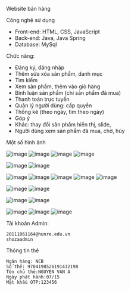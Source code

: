 Website bán hàng

  Công nghệ sử dụng

  - Front-end: HTML, CSS, JavaScript
  - Back-end: Java, Java Spring
  - Database: MySql

Chức năng:

  - Đăng ký, đăng nhập
  - Thêm sửa xóa sản phẩm, danh mục
  - Tìm kiếm
  - Xem sản phẩm, thêm vào giỏ hàng
  - Bình luận sản phẩm (chỉ sản phẩm đã mua)
  - Thanh toán trực tuyến
  - Quản lý người dùng: cấp quyền
  - Thống kê (theo ngày, tìm theo ngày)
  - Góp ý
  - Khác: thay đổi sản phẩm hiển thị, slide,
  - Người dùng xem sản phẩm đã mua, chờ, hủy

Một số hình ảnh

![image](https://github.com/tanhtuan01/Shoza/assets/58209760/33f1c186-1499-4e56-99da-efb765aeee2d)
![image](https://github.com/tanhtuan01/Shoza/assets/58209760/0f580bc3-59ee-469e-87cb-6292a0401a14)
![image](https://github.com/tanhtuan01/Shoza/assets/58209760/f0d8980a-a030-4e27-8767-2ca06b9ced53)
![image](https://github.com/tanhtuan01/Shoza/assets/58209760/60742135-d278-429a-a5a9-0db35205e27f)

![image](https://github.com/tanhtuan01/Shoza/assets/58209760/2962a637-b2a5-4bbd-9eed-0c39b7c74e76)
![image](https://github.com/tanhtuan01/Shoza/assets/58209760/88a9f36c-35f8-49cc-a666-78899cf3af20)

![image](https://github.com/tanhtuan01/Shoza/assets/58209760/e3f54f9b-1f40-415d-b406-0548201ff87d)
![image](https://github.com/tanhtuan01/Shoza/assets/58209760/7c88bec8-dd27-4b27-b4c7-f228cfbffc45)
![image](https://github.com/tanhtuan01/Shoza/assets/58209760/88d919a0-1ce9-4478-a9cb-2041049dedce) ![image](https://github.com/tanhtuan01/Shoza/assets/58209760/b629ee6e-0bab-4742-ac90-27e26e325453)
![image](https://github.com/tanhtuan01/Shoza/assets/58209760/1093c73f-b895-468b-9df5-612feb387027)



![image](https://github.com/tanhtuan01/Shoza/assets/58209760/974ddcf1-7a3d-438b-9f7b-0b53a5db3278)
![image](https://github.com/tanhtuan01/Shoza/assets/58209760/95a93d6d-b925-479f-aa3b-bb76eafbaa7d)

![image](https://github.com/tanhtuan01/Shoza/assets/58209760/d608957e-de3a-4226-8eaf-c39a7cd357d5)
![image](https://github.com/tanhtuan01/Shoza/assets/58209760/bc4fa7db-b943-4e94-8327-eefdccc41cb3)

![image](https://github.com/tanhtuan01/Shoza/assets/58209760/80cad648-8cc4-4d1a-926e-5d015654ddd8)
![image](https://github.com/tanhtuan01/Shoza/assets/58209760/1262e498-4bfc-44e6-bae1-79eb2a4795ae)
![image](https://github.com/tanhtuan01/Shoza/assets/58209760/c39c5002-7384-4863-ae15-05c5bfa223c5)



  Tài khoản Admin:

    20111061164@hunre.edu.vn
    shozaadmin

  Thông tin thẻ

    Ngân hàng: NCB
    Số thẻ: 9704198526191432198
    Tên chủ thẻ:NGUYEN VAN A
    Ngày phát hành:07/15
    Mật khẩu OTP:123456
